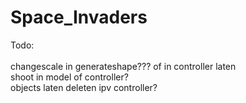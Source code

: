 # Space_Invaders
Todo:<br /><br />
changescale in generateshape??? of in controller laten<br />
shoot in model of controller?<br />
objects laten deleten ipv controller? <br />